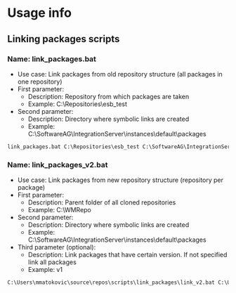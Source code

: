 # Usage info

## Linking packages scripts
### Name: link_packages.bat

* Use case: Link packages from old repository structure (all packages in one repository)
* First parameter:
    * Description: Repository from which packages are taken
    * Example: C:\Repositories\esb_test
* Second parameter:
    * Description: Directory where symbolic links are created
    * Example: C:\SoftwareAG\IntegrationServer\instances\default\packages


```bat
link_packages.bat C:\Repositories\esb_test C:\SoftwareAG\IntegrationServer\instances\default\packages
```
### Name: link_packages_v2.bat

* Use case: Link packages from new repository structure (repository per package)
* First parameter:
    * Description: Parent folder of all cloned repositories
    * Example: C:\WMRepo
* Second parameter:
    * Description: Directory where symbolic links are created
    * Example: C:\SoftwareAG\IntegrationServer\instances\default\packages
* Third parameter (optional):
    + Description: Link packages that have certain version. If not specified link all packages
    + Example: v1


```bat
C:\Users\mmatokovic\source\repos\scripts\link_packages\link_v2.bat C:\Users\mmatokovic\source\repos\crosig\int-webmethods-project C:\SoftwareAG_10_11\IntegrationServer\instances\default\packages v3
```
